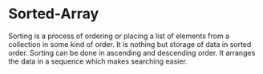 # Sorted-Array
Sorting is a process of ordering or placing a list of elements from a collection in some kind of order. It is nothing but storage of data in sorted order. Sorting can be done in ascending and descending order. It arranges the data in a sequence which makes searching easier.
